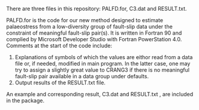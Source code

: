 There are three files in this repository: PALFD.for, C3.dat and RESULT.txt. 

PALFD.for is the code for our new method designed to estimate palaeostress from a low-diversity group of fault-slip data under the constraint of meaningful fault-slip pair(s). 
It is written in Fortran 90 and complied by Microsoft Developer Studio with Fortran PowerStation 4.0.  
Comments at the start of the code include:
1. Explanations of symbols of which the values are eithor read from a data file or, if needed, modified in main program. In the latter case, one may 
try to assign a slightly great value to CRANG3  if there is no meaningful fault-slip pair available in a data group under defaults.  
2. Output results of the RESULT.txt file.

An example and corresponding result, C3.dat and RESULT.txt , are included in the package. 
